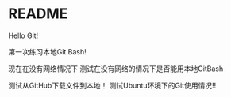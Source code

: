 # README

Hello Git!

第一次练习本地Git Bash!

现在在没有网络情况下
测试在没有网络的情况下是否能用本地GitBash

测试从GitHub下载文件到本地！
测试Ubuntu环境下的Git使用情况!!
